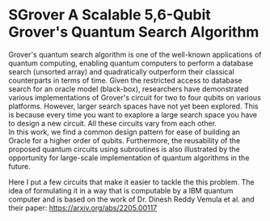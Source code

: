 # SGrover  A Scalable 5,6-Qubit Grover's Quantum Search Algorithm
  Grover's quantum search algorithm is one of the well-known applications of quantum computing, enabling quantum computers to perform a database search (unsorted array) 
and quadratically outperform their classical counterparts in terms of time. Given the restricted access to database search for an oracle model (black-box), 
researchers have demonstrated various implementations of Grover's circuit for two to four qubits on various platforms. However, larger search spaces have not yet been
explored. This is because every time you want to exaplore a large search space you have to design a new circuit. All these circuits vary from each other.  
In this work, we find a common design pattern for ease of building an Oracle for a higher order of qubits.  Furthermore, the reusability of the proposed 
quantum circuits using subroutines is also illustrated by the opportunity for large-scale implementation of quantum algorithms in the future.


Here I put a few circuits that make it easier to tackle the this problem. The idea of formulating it in a way that is computable by a IBM quantum computer and is based on the work of 
Dr. Dinesh Reddy Vemula  et al. and their paper:  https://arxiv.org/abs/2205.00117


